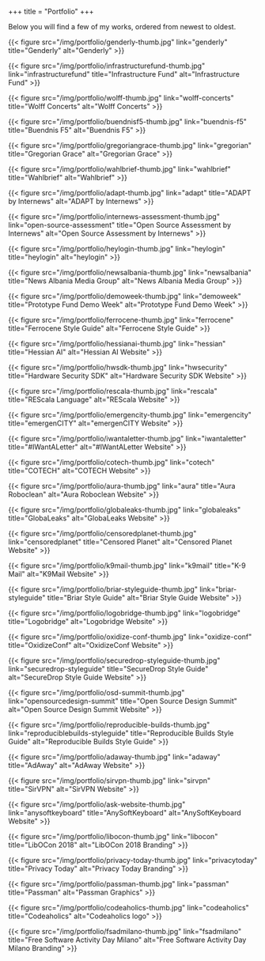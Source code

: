 +++
title = "Portfolio"
+++

Below you will find a few of my works, ordered from newest to oldest.

{{< figure src="/img/portfolio/genderly-thumb.jpg" link="genderly" title="Genderly" alt="Genderly" >}}

{{< figure src="/img/portfolio/infrastructurefund-thumb.jpg" link="infrastructurefund" title="Infrastructure Fund" alt="Infrastructure Fund" >}}

{{< figure src="/img/portfolio/wolff-thumb.jpg" link="wolff-concerts" title="Wolff Concerts" alt="Wolff Concerts" >}}

{{< figure src="/img/portfolio/buendnisf5-thumb.jpg" link="buendnis-f5" title="Buendnis F5" alt="Buendnis F5" >}}

{{< figure src="/img/portfolio/gregoriangrace-thumb.jpg" link="gregorian" title="Gregorian Grace" alt="Gregorian Grace" >}}

{{< figure src="/img/portfolio/wahlbrief-thumb.jpg" link="wahlbrief" title="Wahlbrief" alt="Wahlbrief" >}}

{{< figure src="/img/portfolio/adapt-thumb.jpg" link="adapt" title="ADAPT by Internews" alt="ADAPT by Internews" >}}

{{< figure src="/img/portfolio/internews-assessment-thumb.jpg" link="open-source-assessment" title="Open Source Assessment by Internews" alt="Open Source Assessment by Internews" >}}

{{< figure src="/img/portfolio/heylogin-thumb.jpg" link="heylogin" title="heylogin" alt="heylogin" >}}

{{< figure src="/img/portfolio/newsalbania-thumb.jpg" link="newsalbania" title="News Albania Media Group" alt="News Albania Media Group" >}}

{{< figure src="/img/portfolio/demoweek-thumb.jpg" link="demoweek" title="Prototype Fund Demo Week" alt="Prototype Fund Demo Week" >}}

{{< figure src="/img/portfolio/ferrocene-thumb.jpg" link="ferrocene" title="Ferrocene Style Guide" alt="Ferrocene Style Guide" >}}

{{< figure src="/img/portfolio/hessianai-thumb.jpg" link="hessian" title="Hessian AI" alt="Hessian AI Website" >}}

{{< figure src="/img/portfolio/hwsdk-thumb.jpg" link="hwsecurity" title="Hardware Security SDK" alt="Hardware Security SDK Website" >}}

{{< figure src="/img/portfolio/rescala-thumb.jpg" link="rescala" title="REScala Language" alt="REScala Website" >}}

{{< figure src="/img/portfolio/emergencity-thumb.jpg" link="emergencity" title="emergenCITY" alt="emergenCITY Website" >}}

{{< figure src="/img/portfolio/iwantaletter-thumb.jpg" link="iwantaletter" title="#IWantALetter" alt="#IWantALetter Website" >}}

{{< figure src="/img/portfolio/cotech-thumb.jpg" link="cotech" title="COTECH" alt="COTECH Website" >}}

{{< figure src="/img/portfolio/aura-thumb.jpg" link="aura" title="Aura Roboclean" alt="Aura Roboclean Website" >}}

{{< figure src="/img/portfolio/globaleaks-thumb.jpg" link="globaleaks" title="GlobaLeaks" alt="GlobaLeaks Website" >}}

{{< figure src="/img/portfolio/censoredplanet-thumb.jpg" link="censoredplanet" title="Censored Planet" alt="Censored Planet Website" >}}

{{< figure src="/img/portfolio/k9mail-thumb.jpg" link="k9mail" title="K-9 Mail" alt="K9Mail Website" >}}

{{< figure src="/img/portfolio/briar-styleguide-thumb.jpg" link="briar-styleguide" title="Briar Style Guide" alt="Briar Style Guide Website" >}}

{{< figure src="/img/portfolio/logobridge-thumb.jpg" link="logobridge" title="Logobridge" alt="Logobridge Website" >}}

{{< figure src="/img/portfolio/oxidize-conf-thumb.jpg" link="oxidize-conf" title="OxidizeConf" alt="OxidizeConf Website" >}}

{{< figure src="/img/portfolio/securedrop-styleguide-thumb.jpg" link="securedrop-styleguide" title="SecureDrop Style Guide" alt="SecureDrop Style Guide Website" >}}

{{< figure src="/img/portfolio/osd-summit-thumb.jpg" link="opensourcedesign-summit" title="Open Source Design Summit" alt="Open Source Design Summit Website" >}}

{{< figure src="/img/portfolio/reproducible-builds-thumb.jpg" link="reproduciblebuilds-styleguide" title="Reproducible Builds Style Guide" alt="Reproducible Builds Style Guide" >}}

{{< figure src="/img/portfolio/adaway-thumb.jpg" link="adaway" title="AdAway" alt="AdAway Website" >}}

{{< figure src="/img/portfolio/sirvpn-thumb.jpg" link="sirvpn" title="SirVPN" alt="SirVPN Website" >}}

{{< figure src="/img/portfolio/ask-website-thumb.jpg" link="anysoftkeyboard" title="AnySoftKeyboard" alt="AnySoftKeyboard Website" >}}

{{< figure src="/img/portfolio/libocon-thumb.jpg" link="libocon" title="LibOCon 2018" alt="LibOCon 2018 Branding" >}}

{{< figure src="/img/portfolio/privacy-today-thumb.jpg" link="privacytoday" title="Privacy Today" alt="Privacy Today Branding" >}}

{{< figure src="/img/portfolio/passman-thumb.jpg" link="passman" title="Passman" alt="Passman Graphics" >}}

{{< figure src="/img/portfolio/codeaholics-thumb.jpg" link="codeaholics" title="Codeaholics" alt="Codeaholics logo" >}}

{{< figure src="/img/portfolio/fsadmilano-thumb.jpg" link="fsadmilano" title="Free Software Activity Day Milano" alt="Free Software Activity Day Milano Branding" >}}
